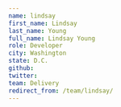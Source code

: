 ```yaml
---
name: lindsay
first_name: Lindsay
last_name: Young
full_name: Lindsay Young
role: Developer
city: Washington
state: D.C.
github: 
twitter: 
team: Delivery
redirect_from: /team/lindsay/
---
```

